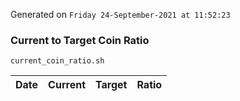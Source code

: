 Generated on `Friday 24-September-2021 at 11:52:23`

### Current to Target Coin Ratio
`current_coin_ratio.sh`

Date|Current|Target|Ratio
---|---|---|---
